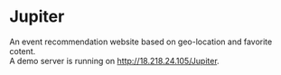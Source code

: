 # Jupiter
An event recommendation website based on geo-location and favorite cotent.<br/>
A demo server is running on http://18.218.24.105/Jupiter.
